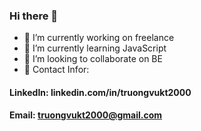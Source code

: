 ### Hi there 👋

- 🔭 I’m currently working on freelance
- 🌱 I’m currently learning JavaScript
- 👯 I’m looking to collaborate on BE
- 💬 Contact Infor:
#### LinkedIn: linkedin.com/in/truongvukt2000
#### Email: truongvukt2000@gmail.com
<!--
**truongvukt2000/truongvukt2000** is a ✨ _special_ ✨ repository because its `README.md` (this file) appears on your GitHub profile.

Here are some ideas to get you started:

- 🔭 I’m currently working on ...
- 🌱 I’m currently learning ...
- 👯 I’m looking to collaborate on ...
- 🤔 I’m looking for help with ...
- 💬 Ask me about ...
- 📫 How to reach me: ...
- 😄 Pronouns: ...
- ⚡ Fun fact: ...
-->
